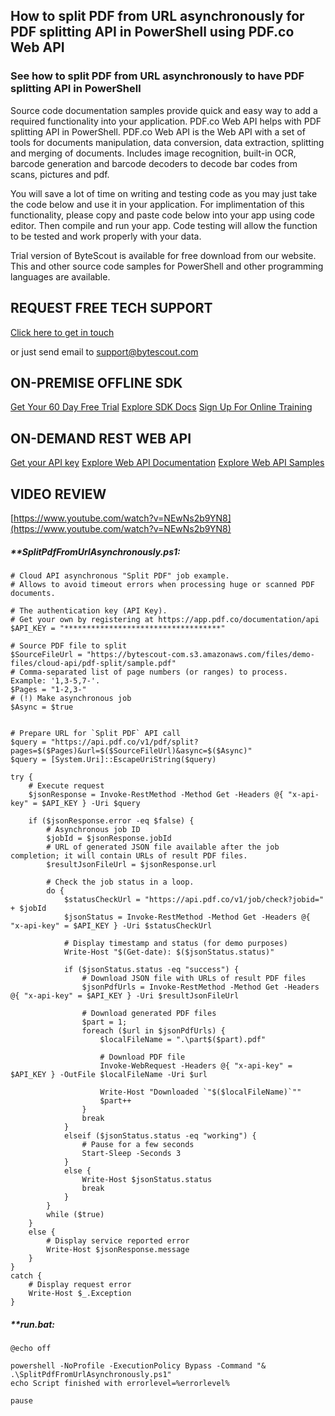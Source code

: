 ## How to split PDF from URL asynchronously for PDF splitting API in PowerShell using PDF.co Web API

### See how to split PDF from URL asynchronously to have PDF splitting API in PowerShell

Source code documentation samples provide quick and easy way to add a required functionality into your application. PDF.co Web API helps with PDF splitting API in PowerShell. PDF.co Web API is the Web API with a set of tools for documents manipulation, data conversion, data extraction, splitting and merging of documents. Includes image recognition, built-in OCR, barcode generation and barcode decoders to decode bar codes from scans, pictures and pdf.

You will save a lot of time on writing and testing code as you may just take the code below and use it in your application. For implimentation of this functionality, please copy and paste code below into your app using code editor. Then compile and run your app. Code testing will allow the function to be tested and work properly with your data.

Trial version of ByteScout is available for free download from our website. This and other source code samples for PowerShell and other programming languages are available.

## REQUEST FREE TECH SUPPORT

[Click here to get in touch](https://bytescout.zendesk.com/hc/en-us/requests/new?subject=PDF.co%20Web%20API%20Question)

or just send email to [support@bytescout.com](mailto:support@bytescout.com?subject=PDF.co%20Web%20API%20Question) 

## ON-PREMISE OFFLINE SDK 

[Get Your 60 Day Free Trial](https://bytescout.com/download/web-installer?utm_source=github-readme)
[Explore SDK Docs](https://bytescout.com/documentation/index.html?utm_source=github-readme)
[Sign Up For Online Training](https://academy.bytescout.com/)


## ON-DEMAND REST WEB API

[Get your API key](https://pdf.co/documentation/api?utm_source=github-readme)
[Explore Web API Documentation](https://pdf.co/documentation/api?utm_source=github-readme)
[Explore Web API Samples](https://github.com/bytescout/ByteScout-SDK-SourceCode/tree/master/PDF.co%20Web%20API)

## VIDEO REVIEW

[https://www.youtube.com/watch?v=NEwNs2b9YN8](https://www.youtube.com/watch?v=NEwNs2b9YN8)




<!-- code block begin -->

##### ****SplitPdfFromUrlAsynchronously.ps1:**
    
```
# Cloud API asynchronous "Split PDF" job example.
# Allows to avoid timeout errors when processing huge or scanned PDF documents.

# The authentication key (API Key).
# Get your own by registering at https://app.pdf.co/documentation/api
$API_KEY = "***********************************"

# Source PDF file to split
$SourceFileUrl = "https://bytescout-com.s3.amazonaws.com/files/demo-files/cloud-api/pdf-split/sample.pdf"
# Comma-separated list of page numbers (or ranges) to process. Example: '1,3-5,7-'.
$Pages = "1-2,3-"
# (!) Make asynchronous job
$Async = $true


# Prepare URL for `Split PDF` API call
$query = "https://api.pdf.co/v1/pdf/split?pages=$($Pages)&url=$($SourceFileUrl)&async=$($Async)"
$query = [System.Uri]::EscapeUriString($query)

try {
    # Execute request
    $jsonResponse = Invoke-RestMethod -Method Get -Headers @{ "x-api-key" = $API_KEY } -Uri $query

    if ($jsonResponse.error -eq $false) {
        # Asynchronous job ID
        $jobId = $jsonResponse.jobId
        # URL of generated JSON file available after the job completion; it will contain URLs of result PDF files.
        $resultJsonFileUrl = $jsonResponse.url

        # Check the job status in a loop. 
        do {
            $statusCheckUrl = "https://api.pdf.co/v1/job/check?jobid=" + $jobId
            $jsonStatus = Invoke-RestMethod -Method Get -Headers @{ "x-api-key" = $API_KEY } -Uri $statusCheckUrl

            # Display timestamp and status (for demo purposes)
            Write-Host "$(Get-date): $($jsonStatus.status)"

            if ($jsonStatus.status -eq "success") {
                # Download JSON file with URLs of result PDF files
                $jsonPdfUrls = Invoke-RestMethod -Method Get -Headers @{ "x-api-key" = $API_KEY } -Uri $resultJsonFileUrl

                # Download generated PDF files
                $part = 1;
                foreach ($url in $jsonPdfUrls) {
                    $localFileName = ".\part$($part).pdf"

                    # Download PDF file
                    Invoke-WebRequest -Headers @{ "x-api-key" = $API_KEY } -OutFile $localFileName -Uri $url

                    Write-Host "Downloaded `"$($localFileName)`""
                    $part++
                }
                break
            }
            elseif ($jsonStatus.status -eq "working") {
                # Pause for a few seconds
                Start-Sleep -Seconds 3
            }
            else {
                Write-Host $jsonStatus.status
                break
            }
        }
        while ($true)
    }
    else {
        # Display service reported error
        Write-Host $jsonResponse.message
    }
}
catch {
    # Display request error
    Write-Host $_.Exception
}

```

<!-- code block end -->    

<!-- code block begin -->

##### ****run.bat:**
    
```
@echo off

powershell -NoProfile -ExecutionPolicy Bypass -Command "& .\SplitPdfFromUrlAsynchronously.ps1"
echo Script finished with errorlevel=%errorlevel%

pause
```

<!-- code block end -->